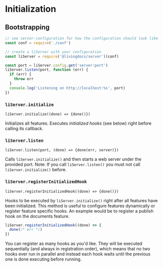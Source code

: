 # Initialization

## Bootstrapping

```javascript
// see server-configuration for how the configuration should look like
const conf = require('./conf')

// create a liServer with your configuration
const liServer = require('@livingdocs/server')(conf)

const port = liServer.config.get('server:port')
liServer.listen(port, function (err) {
  if (err) {
    throw err
  }
  console.log('Listening on http://localhost:%s', port)
})
```

### `liServer.initialize`

`liServer.initialize((done) => {done()})`

Initializes all features. Executes _initialized hooks_ \(see below\) right before calling its callback.

### `liServer.listen`

`liServer.listen(port, (done) => {done(err, server)})`

Calls `liServer.initialize()` and then starts a web server under the provided port. Note: If you call `liServer.listen()` you must not call `liServer.initialize()` before.

### `liServer.registerInitializedHook`

`liServer.registerInitializedHook((done) => {done()})`

Hooks to be executed by `liServer.initialize()` right after all features have been initialized. This method is useful to configure features dynamically or register feature specific hooks. An example would be to register a publish hook on the documents feature.

```javascript
liServer.registerInitializedHook((done) => {
  done(/* err */)
})
```

You can register as many hooks as you'd like. They will be executed sequentially \(and always in registration order\), which means that no two hooks ever run in parallel and instead each hook waits until the previous one is done executing before running.


